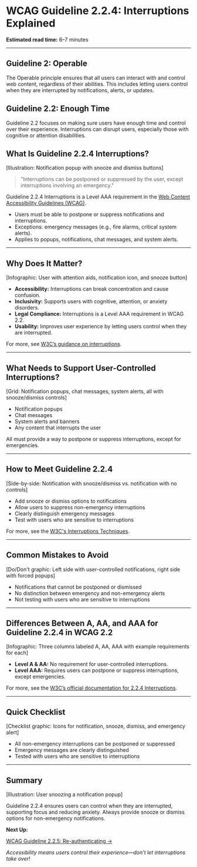 <!--
title: WCAG Guideline 2.2.4: Interruptions Explained
series: Making the Web Accessible for All
description: A practical guide to WCAG Guideline 2.2.4 (Interruptions)—what it means, why it matters, and how to let users control when they are interrupted by messages or updates.
keywords: wcag 2.2.4, interruptions, accessibility, web standards, notifications, user control
image: wcag-2-2-4-interruptions.png
imageAlt: Illustration of a notification with a snooze or dismiss button and accessibility icons
status: draft
-->

# **WCAG Guideline 2.2.4: Interruptions Explained**

**Estimated read time:** 6–7 minutes

---

## **Guideline 2: Operable**

The Operable principle ensures that all users can interact with and control web content, regardless of their abilities. This includes letting users control when they are interrupted by notifications, alerts, or updates.

## **Guideline 2.2: Enough Time**

Guideline 2.2 focuses on making sure users have enough time and control over their experience. Interruptions can disrupt users, especially those with cognitive or attention disabilities.

## **What Is Guideline 2.2.4 Interruptions?**

[Illustration: Notification popup with snooze and dismiss buttons]

> "Interruptions can be postponed or suppressed by the user, except interruptions involving an emergency."

Guideline 2.2.4 Interruptions is a Level AAA requirement in the [Web Content Accessibility Guidelines (WCAG)](https://www.w3.org/WAI/WCAG22/quickref/#interruptions).

- Users must be able to postpone or suppress notifications and interruptions.
- Exceptions: emergency messages (e.g., fire alarms, critical system alerts).
- Applies to popups, notifications, chat messages, and system alerts.

---

## **Why Does It Matter?**

[Infographic: User with attention aids, notification icon, and snooze button]

- **Accessibility:** Interruptions can break concentration and cause confusion.
- **Inclusivity:** Supports users with cognitive, attention, or anxiety disorders.
- **Legal Compliance:** Interruptions is a Level AAA requirement in WCAG 2.2.
- **Usability:** Improves user experience by letting users control when they are interrupted.

For more, see [W3C’s guidance on interruptions](https://www.w3.org/WAI/WCAG22/Understanding/interruptions.html).

---

## **What Needs to Support User-Controlled Interruptions?**

[Grid: Notification popups, chat messages, system alerts, all with snooze/dismiss controls]

- Notification popups
- Chat messages
- System alerts and banners
- Any content that interrupts the user

All must provide a way to postpone or suppress interruptions, except for emergencies.

---

## **How to Meet Guideline 2.2.4**

[Side-by-side: Notification with snooze/dismiss vs. notification with no controls]

- Add snooze or dismiss options to notifications
- Allow users to suppress non-emergency interruptions
- Clearly distinguish emergency messages
- Test with users who are sensitive to interruptions

For more, see the [W3C's Interruptions Techniques](https://www.w3.org/WAI/WCAG22/Techniques/general/G201).

---

## **Common Mistakes to Avoid**

[Do/Don't graphic: Left side with user-controlled notifications, right side with forced popups]

- Notifications that cannot be postponed or dismissed
- No distinction between emergency and non-emergency alerts
- Not testing with users who are sensitive to interruptions

---

## **Differences Between A, AA, and AAA for Guideline 2.2.4 in WCAG 2.2**

[Infographic: Three columns labeled A, AA, AAA with example requirements for each]

- **Level A & AA:** No requirement for user-controlled interruptions.
- **Level AAA:** Requires users can postpone or suppress interruptions, except emergencies.

For more, see the [W3C’s official documentation for 2.2.4 Interruptions](https://www.w3.org/WAI/WCAG22/Understanding/interruptions.html).

---

## **Quick Checklist**

[Checklist graphic: Icons for notification, snooze, dismiss, and emergency alert]

- All non-emergency interruptions can be postponed or suppressed
- Emergency messages are clearly distinguished
- Tested with users who are sensitive to interruptions

---

## **Summary**

[Illustration: User snoozing a notification popup]

Guideline 2.2.4 ensures users can control when they are interrupted, supporting focus and reducing anxiety. Always provide snooze or dismiss options for non-emergency notifications.

**Next Up:**

[WCAG Guideline 2.2.5: Re-authenticating →](WCAG-Guideline-2-2-5-Re-authenticating-Explained.md)

*Accessibility means users control their experience—don’t let interruptions take over!*
